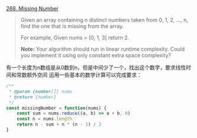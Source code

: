 [268. Missing Number](https://leetcode.com/problems/missing-number/?tab=Description)

>Given an array containing n distinct numbers taken from 0, 1, 2, ..., n, find the one that is missing from the array.
>
>For example,
>Given nums = [0, 1, 3] return 2.
>
>**Note:**
>Your algorithm should run in linear runtime complexity. Could you implement it using only constant extra space complexity?

有一个长度为n数组是从0数到n，但是中间少了一个，找出这个数字，要求线性时间和常数额外空间
运用一些基本的数学计算可以完成要求：
```js
/**
 * @param {number[]} nums
 * @return {number}
 */
const missingNumber = function(nums) {
    const sum = nums.reduce((a, b) => a + b, 0)
    const n = nums.length
    return n - sum + n * (n - 1) / 2
}
```

